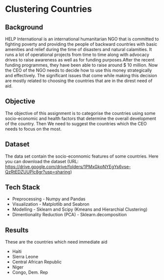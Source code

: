 # Clustering Countries

## Background 
HELP International is an international humanitarian NGO that is committed to fighting poverty and providing the people of backward countries with basic amenities and relief during the time of disasters and natural calamities. It runs a lot of operational projects from time to time along with advocacy drives to raise awareness as well as for funding purposes.After the recent funding programmes, they have been able to raise around $ 10 million. Now the CEO of the NGO needs to decide how to use this money strategically and effectively. The significant issues that come while making this decision are mostly related to choosing the countries that are in the direst need of aid. 

## Objective
The objective of this assignment is to categorise the countries using some socio-economic and health factors that determine the overall development of the country. Then We need to suggest the countries which the CEO needs to focus on the most. 

## Dataset 
The data set contain the socio-econnomic features of some countries. 
Here you can download the dataset (URL: https://drive.google.com/drive/folders/1PMxGkpNYEgYs6vse-QzRtEDZUUPlc8gr?usp=sharing)

## Tech Stack
- Preprocessing - Numpy and Pandas
- Visualization - Matplotlib and Seabron
- Modelling - Sklearn and Scipy (Kmeans and Hierarchial Clustering)
- Dimentionality Reduction (PCA) - Sklearn.decomposition

## Results 
These are the countries which need immediate aid 
- Haiti
- Sierra Leone
- Central African Republic
- Niger
- Congo, Dem. Rep
